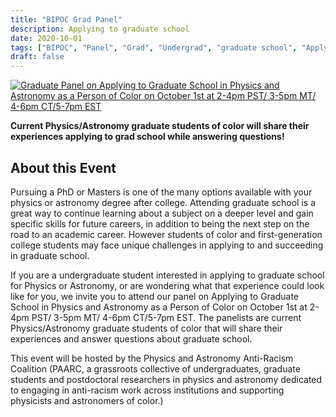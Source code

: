 ```yaml
---
title: "BIPOC Grad Panel"
description: Applying to graduate school
date: 2020-10-01
tags: ["BIPOC", "Panel", "Grad", "Undergrad", "graduate school", "Applying"]
draft: false
---
```

[![Graduate Panel on Applying to Graduate School in Physics and Astronomy as a Person of Color on October 1st at 2-4pm PST/ 3-5pm MT/ 4-6pm CT/5-7pm EST](https://paarc.info/BIPOC_Graduate_Panel_long_gif.gif)](https://www.eventbrite.com/e/120489771149/)

**Current Physics/Astronomy graduate students of color will share their experiences applying to grad school while answering questions!**

About this Event
--------
Pursuing a PhD or Masters is one of the many options available with your physics or astronomy degree after college. Attending graduate school is a great way to continue learning about a subject on a deeper level and gain specific skills for future careers, in addition to being the next step on the road to an academic career. However students of color and first-generation college students may face unique challenges in applying to and succeeding in graduate school.

If you are a undergraduate student interested in applying to graduate school for Physics or Astronomy, or are wondering what that experience could look like for you, we invite you to attend our panel on Applying to Graduate School in Physics and Astronomy as a Person of Color on October 1st at 2-4pm PST/ 3-5pm MT/ 4-6pm CT/5-7pm EST. The panelists are current Physics/Astronomy graduate students of color that will share their experiences and answer questions about graduate school.

This event will be hosted by the Physics and Astronomy Anti-Racism Coalition (PAARC, a grassroots collective of undergraduates, graduate students and postdoctoral researchers in physics and astronomy dedicated to engaging in anti-racism work across institutions and supporting physicists and astronomers of color.)

